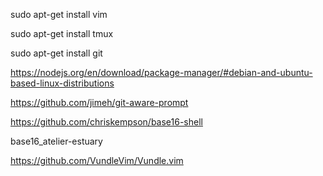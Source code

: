 sudo apt-get install vim

sudo apt-get install tmux

sudo apt-get install git

https://nodejs.org/en/download/package-manager/#debian-and-ubuntu-based-linux-distributions

https://github.com/jimeh/git-aware-prompt

https://github.com/chriskempson/base16-shell

base16_atelier-estuary

https://github.com/VundleVim/Vundle.vim
